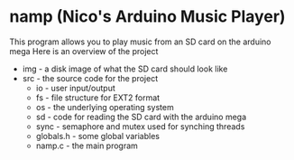 # namp (Nico's Arduino Music Player)
This program allows you to play music from an SD card on the arduino mega
Here is an overview of the project
* img - a disk image of what the SD card should look like
* src - the source code for the project
  * io - user input/output
  * fs - file structure for EXT2 format
  * os - the underlying operating system
  * sd - code for reading the SD card with the arduino mega
  * sync - semaphore and mutex used for synching threads
  * globals.h - some global variables
  * namp.c - the main program
  
